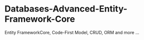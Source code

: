 # Databases-Advanced-Entity-Framework-Core


Entity FrameworkCore, Code-First Model, CRUD, ORM and more ...
